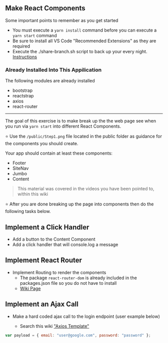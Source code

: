 ## Make React Components

Some important points to remember as you get started

- You must execute a `yarn install` command before you can execute a `yarn start` command
- Be sure to install all VS Code "Recommended Extensions" as they are required
- Execute the ./share-branch.sh script to back up your every night. [Instructions](http://code.sabio.la:8080/tfs/SabioCollection/_wikisearch?type=wiki&text=quickly%20saving%20branch%20share-branch.sh)

### Already Installed Into This Appilication

The following modules are already installed

- bootstrap
- reactstrap
- axios
- react-router

---

The goal of this exercise is to make break up the the web page see when you run via `yarn start` into different React Components.

:star: Use the `/public/Step1.png` file located in the public folder as guidance for the components you should create. 

Your app should contain at least these components:

- Footer
- SiteNav
- Jumbo
- Content

> This material was covered in the videos you have been pointed to, within this wiki

:star: After you are done breaking up the page into components then do the following tasks below.

## Implement a Click Handler

- Add a button to the Content Component
- Add a click handler that will console.log a message

## Implement React Router

- Implement Routing to render the components
  - The package `react-router-dom` is already included in the packages.json file so you do not have to install
  - [Wiki Page](http://code.sabio.la:8080/tfs/SabioCollection/Content-JavaScript/_wiki/wikis/Content-JavaScript.wiki?pagePath=%2FJavascript%20Home%2FReact%20Home%2FReact%20Router&wikiVersion=GBwikiMaster)

## Implement an Ajax Call

- Make a hard coded ajax call to the login endpoint (user example below)

  - Search this wiki ["Axios Template"](http://code.sabio.la:8080/tfs/SabioCollection/_wikisearch?type=wiki&text=axios%20call)

```javascript
var payload = { email: "user@google.com", password: "password" };
```
